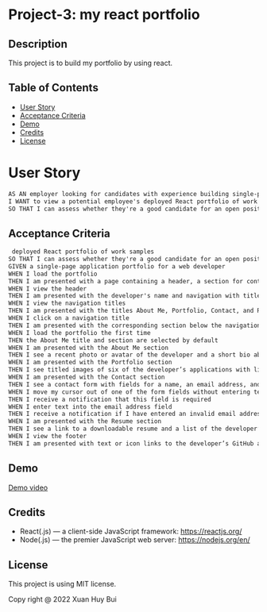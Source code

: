 # Project-3: my react portfolio
## Description

This project is to build my portfolio by using react.

## Table of Contents

- [User Story](#user-story)
- [Acceptance Criteria](#acceptance-criteria)
- [Demo](#Demo)
- [Credits](#credits)
- [License](#License)

# User Story

```md
AS AN employer looking for candidates with experience building single-page applications
I WANT to view a potential employee's deployed React portfolio of work samples
SO THAT I can assess whether they're a good candidate for an open position
```

## Acceptance Criteria

```md
 deployed React portfolio of work samples
SO THAT I can assess whether they're a good candidate for an open position
GIVEN a single-page application portfolio for a web developer
WHEN I load the portfolio
THEN I am presented with a page containing a header, a section for content, and a footer
WHEN I view the header
THEN I am presented with the developer's name and navigation with titles corresponding to different sections of the portfolio
WHEN I view the navigation titles
THEN I am presented with the titles About Me, Portfolio, Contact, and Resume, and the title corresponding to the current section is highlighted
WHEN I click on a navigation title
THEN I am presented with the corresponding section below the navigation without the page reloading and that title is highlighted
WHEN I load the portfolio the first time
THEN the About Me title and section are selected by default
WHEN I am presented with the About Me section
THEN I see a recent photo or avatar of the developer and a short bio about them
WHEN I am presented with the Portfolio section
THEN I see titled images of six of the developer’s applications with links to both the deployed applications and the corresponding GitHub repositories
WHEN I am presented with the Contact section
THEN I see a contact form with fields for a name, an email address, and a message
WHEN I move my cursor out of one of the form fields without entering text
THEN I receive a notification that this field is required
WHEN I enter text into the email address field
THEN I receive a notification if I have entered an invalid email address
WHEN I am presented with the Resume section
THEN I see a link to a downloadable resume and a list of the developer’s proficiencies
WHEN I view the footer
THEN I am presented with text or icon links to the developer’s GitHub and LinkedIn profiles, and their profile on a third platform (Stack Overflow, Twitter)

```

## Demo
[Demo video](https://drive.google.com/file/d/1NVEMECzyZXp0IoNcBjbob6UOhr28E4EF/view)

## Credits
- React(.js) — a client-side JavaScript framework: https://reactjs.org/
- Node(.js) — the premier JavaScript web server: https://nodejs.org/en/
 


## License

This project is using MIT license.

Copy right @ 2022 Xuan Huy Bui
